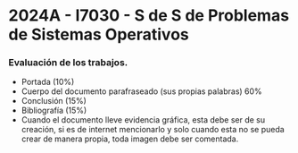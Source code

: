 # 2024A - I7030 - S de S de Problemas de Sistemas Operativos

### Evaluación de los trabajos.
- Portada (10%)
- Cuerpo del documento parafraseado (sus propias palabras) 60%
- Conclusión (15%)
- Bibliografía (15%)
- Cuando el documento lleve evidencia gráfica, esta debe ser de su creación, si es de internet mencionarlo y solo cuando esta no se pueda crear de manera propia, toda imagen debe ser comentada.

